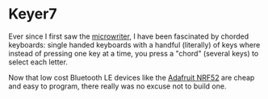 # Keyer7

Ever since I first saw the
[microwriter](https://en.wikipedia.org/wiki/Microwriter), I have been
fascinated by chorded keyboards: single handed keyboards with a handful
(literally) of keys where instead of pressing one key at a time, you press
a "chord" (several keys) to select each letter.

Now that low cost Bluetooth LE devices like the [Adafruit
NRF52](https://www.adafruit.com/product/3406) are cheap and
easy to program, there really was no excuse not to build one.
